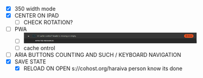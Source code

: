 -  [x] 350 width mode
-  [x] CENTER ON IPAD
   -  [ ] CHECK ROTATION?
-  [ ] PWA
   -  [ ] ![alt text](image.png)
   -  [ ] cache ontrol
-  [ ] ARIA BUTTONS COUNTING AND SUCH / KEYBOARD NAVIGATION
-  [x] SAVE STATE
   -  [x] RELOAD ON OPEN
s://cohost.org/haraiva person know its done